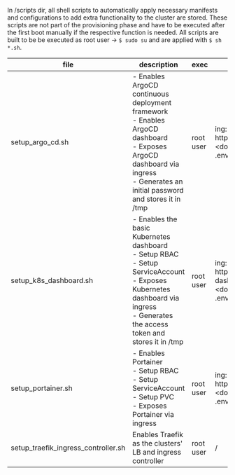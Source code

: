 In /scripts dir, all shell scripts to automatically apply necessary manifests and configurations to add extra functionality to the cluster are stored.
These scripts are not part of the provisioning phase and have to be executed after the first boot manually if the respective function is needed.
All scripts are built to be be executed as root user -> ```$ sudo su``` and are applied with ```$ sh *.sh```.

| **file**                            | **description**                                                                                                                                                                        | **exec**  | **expose**                                                    |
|-------------------------------------|----------------------------------------------------------------------------------------------------------------------------------------------------------------------------------------|-----------|---------------------------------------------------------------|
| setup_argo_cd.sh                    | - Enables ArgoCD continuous deployment framework<br>- Enables ArgoCD dashboard<br>- Exposes ArgoCD dashboard via ingress<br>- Generates an initial password and stores it in /tmp      | root user | ing:<br>https://argocd.<domain-prefix of .env>                |
| setup_k8s_dashboard.sh              | - Enables the basic Kubernetes dashboard<br>- Setup RBAC<br>- Setup ServiceAccount<br>- Exposes Kubernetes dashboard via ingress<br>- Generates the access token and stores it in /tmp | root user | ing: <br>https://kubernetes-dashboard.<domain-prefix of .env> |
| setup_portainer.sh                  | - Enables Portainer<br>- Setup RBAC<br>- Setup ServiceAccount<br>- Setup PVC<br>- Exposes Portainer via ingress                                                                        | root user | ing:<br>https://portainer.<domain-prefix of .env>             |
| setup_traefik_ingress_controller.sh | Enables Traefik as the clusters' LB and ingress controller                                                                                                                             | root user | /                                                             |